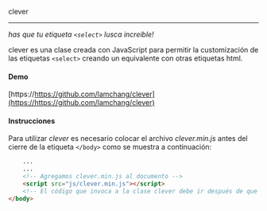 clever
_______

[1]: <https://github.com/lamchang/clever>

_has que tu etiqueta `<select>` lusca increible!_

clever es una clase creada con JavaScript para permitir la customización de las etiquetas `<select>` creando un equivalente con otras etiquetas html.

#### Demo

[https://https://github.com/lamchang/clever](https://https://github.com/lamchang/clever)

#### Instrucciones

Para utilizar *clever* es necesario colocar el archivo *clever.min.js* antes del cierre de la etiqueta `</body>` como se muestra a continuación:

```html
	...
	...
	<!-- Agregamos clever.min.js al documento -->
	<script src="js/clever.min.js"></script>
	<!-- El código que invoca a la clase clever debe ir después de que este sea declarado -->
</body>
```


